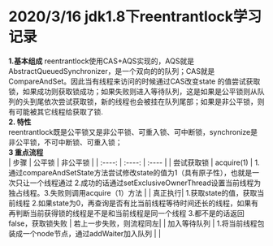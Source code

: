 # 2020/3/16 jdk1.8下reentrantlock学习记录  
**1.基本组成** 
reentrantlock使用CAS+AQS实现的，AQS就是AbstractQueuedSynchronizer，是一个双向的的队列；CAS就是CompareAndSet。因此当有线程来访问的时候通过CAS改变state
的值尝试获取锁，如果成功则获取锁成功；如果失败则进入等待队列，这是如果是公平锁则从队列的头到尾依次尝试获取锁，新的线程也会被挂在队列尾部；如果是非公平锁，则
有可能被其它线程给获取了锁.  
**2. 特性**  
reentrantlock既是公平锁又是非公平锁、可重入锁、可中断锁，synchronize是非公平锁，不可中断锁、可重入锁；  
**3 重点流程**  
| 步骤 | 公平锁 | 非公平锁 |
| :----: | :----: | :---- |
| 尝试获取锁 | acquire(1) | 1.通过compareAndSetState方法尝试修改state的值为1（具有原子性），也就是一次只让一个线程通过 2.成功的话通过setExclusiveOwnerThread设置当前线程为独占线程。3.失败则调用acquire（1）方法 |
| 真正执行| 1.获取state的值，获取当前线程 2.如果state为0，再查询是否有比当前线程等待时间还长的线程，如果有再判断当前获得锁的线程是不是和当前线程是同一个线程 3.都不是的话返回false，获取锁失败 | 若上一步失败，则流程同左|
|  加入等待队列 | 1.将当前线程包装成一个node节点，通过addWaiter加入队列 |  |
